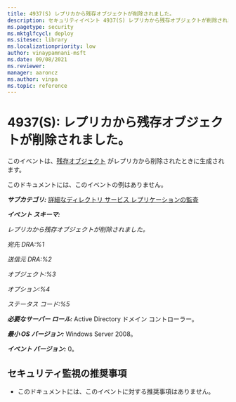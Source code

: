 ```yaml
---
title: 4937(S) レプリカから残存オブジェクトが削除されました。
description: セキュリティイベント 4937(S) レプリカから残存オブジェクトが削除されました について説明します。
ms.pagetype: security
ms.mktglfcycl: deploy
ms.sitesec: library
ms.localizationpriority: low
author: vinaypamnani-msft
ms.date: 09/08/2021
ms.reviewer: 
manager: aaroncz
ms.author: vinpa
ms.topic: reference
---
```


# 4937(S): レプリカから残存オブジェクトが削除されました。

このイベントは、[残存オブジェクト](/troubleshoot/windows-server/identity/information-lingering-objects) がレプリカから削除されたときに生成されます。

このドキュメントには、このイベントの例はありません。

***サブカテゴリ:***&nbsp;[詳細なディレクトリ サービス レプリケーションの監査](audit-detailed-directory-service-replication.md)

***イベント スキーマ:***

*レプリカから残存オブジェクトが削除されました。*

*宛先 DRA:%1*

*送信元 DRA:%2*

*オブジェクト:%3*

*オプション:%4*

*ステータス コード:%5*

***必要なサーバー ロール:*** Active Directory ドメイン コントローラー。

***最小 OS バージョン:*** Windows Server 2008。

***イベント バージョン:*** 0。

## セキュリティ監視の推奨事項

-   このドキュメントには、このイベントに対する推奨事項はありません。
